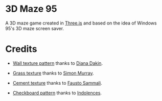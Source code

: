 # 3D Maze 95

A 3D maze game created in [Three.js](https://threejs.org/) and based on the
idea of Windows 95's 3D maze screen saver.

# Credits

- [Wall texture pattern](
    https://www.brusheezy.com/patterns/27411-brick-wall-patterns
  ) thanks to [Diana Dakin](
    https://www.brusheezy.com/members/dianascreations).

- [Grass texture](
    https://www.brusheezy.com/textures/20185-seamless-green-grass-textures
  ) thanks to [Simon Murray](https://www.brusheezy.com/members/goodtextures).

- [Cement texture](
    https://www.brusheezy.com/patterns/30268-texture-pattern-minimal-concrete-cement-pattern
  ) thanks to [Fausto Sammali](https://www.brusheezy.com/members/gullrat).

- [Checkboard pattern](
    https://en.wikipedia.org/wiki/File:Checkerboard_pattern.svg
  ) thanks to [Indolences](https://commons.wikimedia.org/wiki/User:Indolences).
